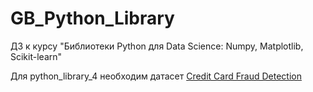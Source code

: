 # GB_Python_Library
ДЗ к курсу "Библиотеки Python для Data Science: Numpy, Matplotlib, Scikit-learn"

Для python_library_4 необходим датасет [Credit Card Fraud Detection]([https://www.example.com](https://www.kaggle.com/mlg-ulb/creditcardfraud))
